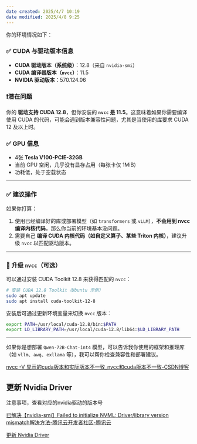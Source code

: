 ```yaml
---
date created: 2025/4/7 10:19
date modified: 2025/4/8 9:25
---
```


你的环境情况如下：

### ✅ CUDA 与驱动版本信息

- **CUDA 驱动版本（系统级）**：12.8（来自 `nvidia-smi`）
- **CUDA 编译器版本（`nvcc`）**：11.5
- **NVIDIA 驱动版本**：570.124.06

### ❗潜在问题

你的 **驱动支持 CUDA 12.8**，但你安装的 **`nvcc` 是 11.5**。这意味着如果你需要编译使用 CUDA 的代码，可能会遇到版本兼容性问题，尤其是当使用的库要求 CUDA 12 及以上时。

### ✅ GPU 信息

- 4张 **Tesla V100-PCIE-32GB**
- 当前 GPU 空闲，几乎没有显存占用（每张卡仅 1MiB）
- 功耗低，处于空载状态

---

### ✅ 建议操作

如果你打算：

1. 使用已经编译好的库或部署模型（如 `transformers` 或 `vLLM`），**不会用到 nvcc 编译内核代码**，那么你当前的环境基本没问题。
2. 需要自己 **编译 CUDA 内核代码（如自定义算子、某些 Triton 内核）**，建议升级 `nvcc` 以匹配驱动版本。

---

### 🔧 升级 `nvcc`（可选）

可以通过安装 CUDA Toolkit 12.8 来获得匹配的 `nvcc`：

```bash
# 安装 CUDA 12.8 Toolkit（Ubuntu 示例）
sudo apt update
sudo apt install cuda-toolkit-12-8
```

安装后可通过更新环境变量来切换 `nvcc` 版本：

```bash
export PATH=/usr/local/cuda-12.8/bin:$PATH
export LD_LIBRARY_PATH=/usr/local/cuda-12.8/lib64:$LD_LIBRARY_PATH
```

---

如果你是想部署 `Qwen-72B-Chat-int4` 模型，可以告诉我你使用的框架和推理库（如 `vllm`、`awq`、`exllama` 等），我可以帮你检查兼容性和部署建议。

[nvcc -V 显示的cuda版本和实际版本不一致_nvcc和cuda版本不一致-CSDN博客](https://blog.csdn.net/qq_32320925/article/details/140492628)

## 更新 Nvidia Driver

注意事项，查看对应的nvidia驱动的版本号

[已解决【nvidia-smi】Failed to initialize NVML: Driver/library version mismatch解决方法-腾讯云开发者社区-腾讯云](https://cloud.tencent.com/developer/article/2425724)

[更新 Nvidia Driver](https://blog.csdn.net/weixin_37618479/article/details/139061796)
